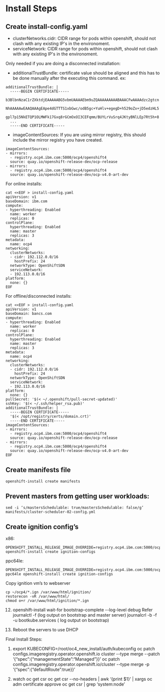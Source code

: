 # Install Steps

## Create install-config.yaml
- clusterNetworks.cidr: CIDR range for pods within openshift, should not clash with any existing IP's in the environoment.
- serviceNetwork: CIDR range for pods within openshift, should not clash with any existing IP's in the environoment.

Only needed if you are doing a disconnected installation:
- additionalTrustBundle: certificate value should be aligned and this has to be done manually after the executing this command.
ex:
```
additionalTrustBundle: |
  -----BEGIN CERTIFICATE-----
  b3BlbnNzaC1rZXktdjEAAAAABG5vbmUAAAAEbm9uZQAAAAAAAAABAAACFwAAAAdzc2gtcn
  NhAAAAAwEAAQAAAgEApe4dGTTTS1xbGwc/odB5gc+YuHlv+egegD+h529oZx+jD5edzHL5
  gpl7p15NkETQP1OLMWFk17Gxq8rGCmOxOI3CEFqmm/BUYLrVuSrq4JKtyBNlLEp7Rt5h+8
  ...
  -----END CERTIFICATE-----
```

- imageContentSources:
If you are using mirror registry, this should include the mirror registry you have created.
```
imageContentSources:
- mirrors:
  - registry.ocp4.ibm.com:5000/ocp4/openshift4
  source: quay.io/openshift-release-dev/ocp-release
- mirrors:
  - registry.ocp4.ibm.com:5000/ocp4/openshift4
  source: quay.io/openshift-release-dev/ocp-v4.0-art-dev  
```

For online installs:
```
cat <<EOF > install-config.yaml
apiVersion: v1
baseDomain: ibm.com
compute:
- hyperthreading: Enabled
  name: worker
  replicas: 0
controlPlane:
  hyperthreading: Enabled
  name: master
  replicas: 3
metadata:
  name: ocp4
networking:
  clusterNetworks:
  - cidr: 192.112.0.0/16
    hostPrefix: 24
  networkType: OpenShiftSDN
  serviceNetwork:
  - 192.113.0.0/16
platform:
  none: {}
EOF
```

For offline/disconnected installs:
```
cat <<EOF > install-config.yaml
apiVersion: v1
baseDomain: bancs.com
compute:
- hyperthreading: Enabled
  name: worker
  replicas: 0
controlPlane:
  hyperthreading: Enabled
  name: master
  replicas: 3
metadata:
  name: ocp4
networking:
  clusterNetworks:
  - cidr: 192.112.0.0/16
    hostPrefix: 24
  networkType: OpenShiftSDN
  serviceNetwork:
  - 192.113.0.0/16
platform:
  none: {}
pullSecret: '$(< ~/.openshift/pull-secret-updated)'
sshKey: '$(< ~/.ssh/helper_rsa.pub)'
additionalTrustBundle: |
  -----BEGIN CERTIFICATE-----
  '$(< /opt/registry/certs/domain.crt)'
  -----END CERTIFICATE-----
imageContentSources:
- mirrors:
  - registry.ocp4.ibm.com:5000/ocp4/openshift4
  source: quay.io/openshift-release-dev/ocp-release
- mirrors:
  - registry.ocp4.ibm.com:5000/ocp4/openshift4
  source: quay.io/openshift-release-dev/ocp-v4.0-art-dev
EOF
```

## Create manifests file
```
openshift-install create manifests
```

## Prevent masters from getting user workloads:
```
sed -i ‘s/mastersSchedulable: true/mastersSchedulable: false/g’ manifests/cluster-scheduler-02-config.yml
```

## Create ignition config’s
x86:
```
OPENSHIFT_INSTALL_RELEASE_IMAGE_OVERRIDE=registry.ocp4.ibm.com:5000/ocp4/openshift4:4.3.18 openshift-install create ignition-configs
```

ppc64le:
```
OPENSHIFT_INSTALL_RELEASE_IMAGE_OVERRIDE=registry.ocp4.ibm.com:5000/ocp4/openshift4:4.3.18-ppc64le openshift-install create ignition-configs
```

Copy ignition vm’s to webserver
```
cp ~/ocp4/*.ign /var/www/html/ignition/
restorecon -vR /var/www/html/
chmod o+r /var/www/html/ignition/*.ign
```
 
12) openshift-install wait-for bootstrap-complete --log-level debug
    Refer journalctl -f  (log output on bootstrap and master server)
          journalcrl -b -f -u bootkube.services ( log output on bootstrap)


13) Reboot the servers to use DHCP 

 

Final Install Steps:
1) export KUBECONFIG=/root/oc4_new_install/auth/kubeconfig
oc patch configs.imageregistry.operator.openshift.io cluster --type merge --patch ‘{“spec”:{“managementState”:“Managed”}}’
oc patch configs.imageregistry.operator.openshift.io/cluster --type merge -p ‘{“spec”:{“defaultRoute”:true}}’

 

2) watch oc get csr
oc get csr --no-headers | awk ‘{print $1}’ | xargs oc adm certificate approve
oc get csr | grep ‘system:node’
